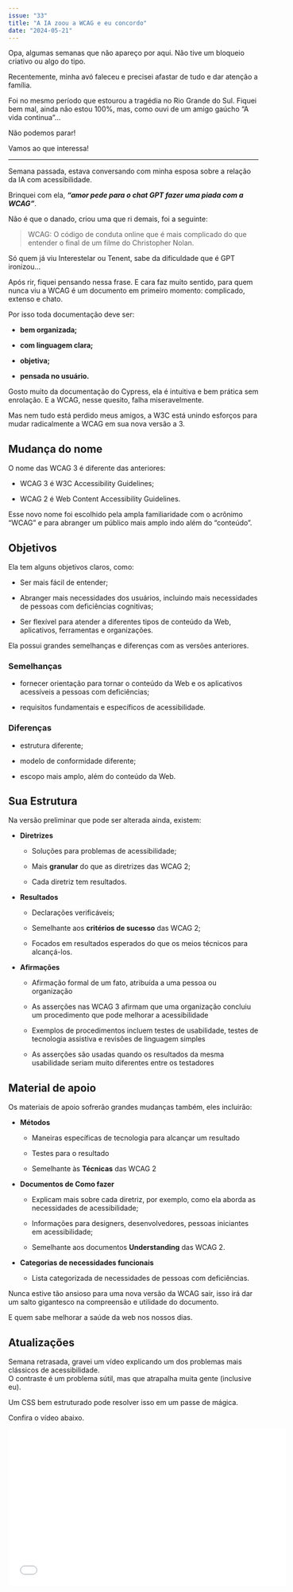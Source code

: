 ```yaml
---
issue: "33"
title: "A IA zoou a WCAG e eu concordo"
date: "2024-05-21"
---
```


Opa, algumas semanas que não apareço por aqui. Não tive um bloqueio criativo ou algo do tipo.

Recentemente, minha avó faleceu e precisei afastar de tudo e dar atenção a família.

Foi no mesmo período que estourou a tragédia no Rio Grande do Sul. Fiquei bem mal, ainda não estou 100%, mas, como ouvi de um amigo gaúcho “A vida continua”…

Não podemos parar!

Vamos ao que interessa!

* * *

Semana passada, estava conversando com minha esposa sobre a relação da IA com acessibilidade.

Brinquei com ela, _**“amor pede para o chat GPT fazer uma piada com a WCAG”**_.

Não é que o danado, criou uma que ri demais, foi a seguinte:

> WCAG: O código de conduta online que é mais complicado do que entender o final de um filme do Christopher Nolan.

Só quem já viu Interestelar ou Tenent, sabe da dificuldade que é GPT ironizou…

Após rir, fiquei pensando nessa frase. E cara faz muito sentido, para quem nunca viu a WCAG é um documento em primeiro momento: complicado, extenso e chato.

Por isso toda documentação deve ser:

- **bem organizada;**

- **com linguagem clara;**

- **objetiva;**

- **pensada no usuário.**

Gosto muito da documentação do Cypress, ela é intuitiva e bem prática sem enrolação. E a WCAG, nesse quesito, falha miseravelmente.

Mas nem tudo está perdido meus amigos, a W3C está unindo esforços para mudar radicalmente a WCAG em sua nova versão a 3.

## Mudança do nome

O nome das WCAG 3 é diferente das anteriores:

- WCAG 3 é W3C Accessibility Guidelines;

- WCAG 2 é Web Content Accessibility Guidelines.

Esse novo nome foi escolhido pela ampla familiaridade com o acrônimo “WCAG” e para abranger um público mais amplo indo além do “conteúdo”.

## Objetivos

Ela tem alguns objetivos claros, como:

- Ser mais fácil de entender;

- Abranger mais necessidades dos usuários, incluindo mais necessidades de pessoas com deficiências cognitivas;

- Ser flexível para atender a diferentes tipos de conteúdo da Web, aplicativos, ferramentas e organizações.

Ela possui grandes semelhanças e diferenças com as versões anteriores.

### Semelhanças

- fornecer orientação para tornar o conteúdo da Web e os aplicativos acessíveis a pessoas com deficiências;

- requisitos fundamentais e específicos de acessibilidade.

### Diferenças

- estrutura diferente;

- modelo de conformidade diferente;

- escopo mais amplo, além do conteúdo da Web.

## Sua Estrutura

Na versão preliminar que pode ser alterada ainda, existem:

- **Diretrizes**
    - Soluções para problemas de acessibilidade;
    
    - Mais **granular** do que as diretrizes das WCAG 2;
    
    - Cada diretriz tem resultados.

- **Resultados**
    - Declarações verificáveis;
    
    - Semelhante aos **critérios de sucesso** das WCAG 2;
    
    - Focados em resultados esperados do que os meios técnicos para alcançá-los.

- **Afirmações**
    - Afirmação formal de um fato, atribuída a uma pessoa ou organização
    
    - As asserções nas WCAG 3 afirmam que uma organização concluiu um procedimento que pode melhorar a acessibilidade
    
    - Exemplos de procedimentos incluem testes de usabilidade, testes de tecnologia assistiva e revisões de linguagem simples
    
    - As asserções são usadas quando os resultados da mesma usabilidade seriam muito diferentes entre os testadores

## Material de apoio

Os materiais de apoio sofrerão grandes mudanças também, eles incluirão:

- **Métodos**
    - Maneiras específicas de tecnologia para alcançar um resultado
    
    - Testes para o resultado
    
    - Semelhante às **Técnicas** das WCAG 2

- **Documentos de Como fazer**
    - Explicam mais sobre cada diretriz, por exemplo, como ela aborda as necessidades de acessibilidade;
    
    - Informações para designers, desenvolvedores, pessoas iniciantes em acessibilidade;
    
    - Semelhante aos documentos **Understanding** das WCAG 2.

- **Categorias de necessidades funcionais**
    - Lista categorizada de necessidades de pessoas com deficiências.

Nunca estive tão ansioso para uma nova versão da WCAG sair, isso irá dar um salto gigantesco na compreensão e utilidade do documento.

E quem sabe melhorar a saúde da web nos nossos dias.

## Atualizações

Semana retrasada, gravei um vídeo explicando um dos problemas mais clássicos de acessibilidade.  
O contraste é um problema sútil, mas que atrapalha muita gente (inclusive eu).

Um CSS bem estruturado pode resolver isso em um passe de mágica.

Confira o vídeo abaixo.

<iframe title="YouTube video player" src="//www.youtube.com/embed/4R7-z4kSqqE?si=E-p8BwrvhdG5qsSt" width="560" height="315" frameborder="0" allowfullscreen="allowfullscreen"></iframe>
